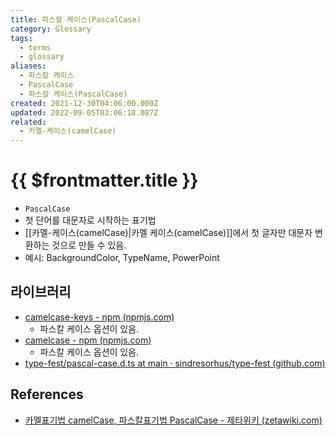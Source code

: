```yaml
---
title: 파스칼 케이스(PascalCase)
category: Glossary
tags:
  - terms
  - glossary
aliases:
  - 파스칼 케이스
  - PascalCase
  - 파스칼 케이스(PascalCase)
created: 2021-12-30T04:06:00.000Z
updated: 2022-09-05T03:06:18.087Z
related:
  - 카멜-케이스(camelCase)
---
```


# {{ $frontmatter.title }}

- `PascalCase`
- 첫 단어를 대문자로 시작하는 표기법
- [[카멜-케이스(camelCase)|카멜 케이스(camelCase)]]에서 첫 글자만 대문자 변환하는 것으로 만들 수 있음.
- 예시: BackgroundColor, TypeName, PowerPoint

## 라이브러리

- [camelcase-keys - npm (npmjs.com)](https://www.npmjs.com/package/camelcase-keys)
  - 파스칼 케이스 옵션이 있음.
- [camelcase - npm (npmjs.com)](https://www.npmjs.com/package/camelcase)
  - 파스칼 케이스 옵션이 있음.
- [type-fest/pascal-case.d.ts at main · sindresorhus/type-fest (github.com)](https://github.com/sindresorhus/type-fest/blob/main/source/pascal-case.d.ts)

## References

- [카멜표기법 camelCase, 파스칼표기법 PascalCase - 제타위키 (zetawiki.com)](https://zetawiki.com/wiki/%EC%B9%B4%EB%A9%9C%ED%91%9C%EA%B8%B0%EB%B2%95_camelCase,_%ED%8C%8C%EC%8A%A4%EC%B9%BC%ED%91%9C%EA%B8%B0%EB%B2%95_PascalCase)
